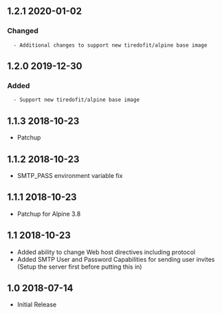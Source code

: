 ## 1.2.1 2020-01-02 <dave at tiredofit dot ca>

   ### Changed
      - Additional changes to support new tiredofit/alpine base image


## 1.2.0 2019-12-30 <dave at tiredofit dot ca>

   ### Added
      - Support new tiredofit/alpine base image


## 1.1.3 2018-10-23 <dave at tiredofit dot ca>

* Patchup

## 1.1.2 2018-10-23 <dave at tiredofit dot ca>

* SMTP_PASS environment variable fix

## 1.1.1 2018-10-23 <dave at tiredofit dot ca>

* Patchup for Alpine 3.8

## 1.1 2018-10-23 <dave at tiredofit dot ca>

* Added ability to change Web host directives including protocol
* Added SMTP User and Password Capabilities for sending user invites (Setup the server first before putting this in)

## 1.0 2018-07-14 <dave at tiredofit dot ca>

* Initial Release

